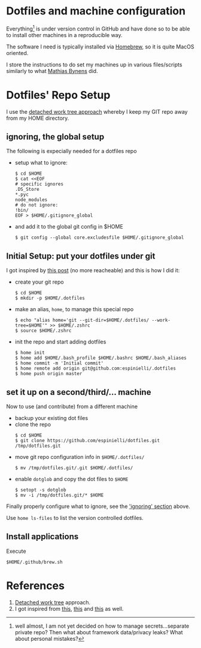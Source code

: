 # Dotfiles and machine configuration

Everything[^1] is under version control in GitHub and have done so to be able to install other machines in a reproducible way.

The software I need is typically installed via [Homebrew][brew], so it is quite MacOS oriented.

I store the instructions to do set my machines up in various files/scripts similarly to what
[Mathias Bynens][mathias] did.

[^1]: well almost, I am not yet decided on how to manage secrets...separate private repo?
  Then what about framework data/privacy leaks? What about personal mistakes?


# Dotfiles' Repo Setup

I use the [detached work tree approach][otherdwt] whereby I keep my GIT repo away from my HOME directory.


## ignoring, the global setup
The following is expecially needed for a dotfiles repo

* setup what to ignore:
  ```shell
  $ cd $HOME
  $ cat <<EOF
  # specific ignores
  .DS_Store
  *.pyc
  node_modules
  # do not ignore:
  !bin/
  EOF > $HOME/.gitignore_global
  ```
* and add it to the global git config in $HOME
  ```shell
  $ git config --global core.excludesfile $HOME/.gitignore_global
  ```

## Initial Setup: put your dotfiles under git ##
I got inspired by [this post][worktreeblog] (no more reacheable) and this is how I did it:

* create your git repo
  ```shell
  $ cd $HOME
  $ mkdir -p $HOME/.dotfiles
  ```
* make an alias, `home`, to manage this special repo
  ```shell
  $ echo "alias home='git --git-dir=$HOME/.dotfiles/ --work-tree=$HOME'" >> $HOME/.zshrc
  $ source $HOME/.zshrc
  ```
* init the repo and start adding dotfiles
  ```shell
  $ home init
  $ home add $HOME/.bash_profile $HOME/.bashrc $HOME/.bash_aliases
  $ home commit -m 'Initial commit'
  $ home remote add origin git@github.com:espinielli/.dotfiles
  $ home push origin master
  ```

## set it up on a second/third/... machine
Now to use (and contribute) from a different machine

* backup your existing dot files
* clone the repo
  ```shell
  $ cd $HOME
  $ git clone https://github.com/espinielli/dotfiles.git /tmp/dotfiles.git
  ```
* move git repo configuration info in `$HOME/.dotfiles/`
  ```shell
  $ mv /tmp/dotfiles.git/.git $HOME/.dotfiles/
  ```
* enable `dotglob` and copy the dot files to `$HOME`
  ```shell
  $ setopt -s dotglob
  $ mv -i /tmp/dotfiles.git/* $HOME
  ```
Finally properly configure what to ignore, see the ['ignoring' section](#ignoring) above.

Use `home ls-files` to list the version controlled dotfiles.


## Install applications
Execute
```shell
$HOME/.github/brew.sh
```

# References #

1. [Detached work tree][worktreeblog] approach.
1. I got inspired from [this][silas], [this][otherdwt] and [this][anotherdotfile] as well.


[worktreeblog]: http://sursolid.com/managing-home-dotfiles-with-git-and-github
[silas]: http://silas.sewell.org/blog/2009/03/08/profile-management-with-git-and-github/
[anotherdotfile]: http://gmarik.info/blog/2010/05/02/tracking-dotfiles-with-git
[xres]: https://github.com/altercation/solarized/blob/master/xresources-colors-solarized/Xresources
[osxsol]: https://github.com/altercation/solarized/tree/master/osx-terminal.app-colors-solarized
[brew]: http://mxcl.github.com/homebrew/ "homebrew"
[mathias]: https://github.com/mathiasbynens/dotfiles "Mathias Bynens' dotfiles"
[otherdwt]: https://www.electricmonk.nl/log/2015/06/22/keep-your-home-dir-in-git-with-a-detached-working-directory/
